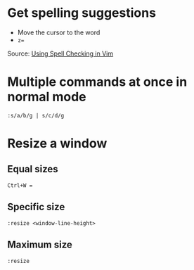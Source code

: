 # Get spelling suggestions

* Move the cursor to the word
* `z=`

Source: [Using Spell Checking in Vim](https://www.linux.com/learn/using-spell-checking-vim)

# Multiple commands at once in normal mode

`:s/a/b/g | s/c/d/g`

# Resize a window

## Equal sizes

`Ctrl+W =`

## Specific size

`:resize <window-line-height>`

## Maximum size

`:resize`
